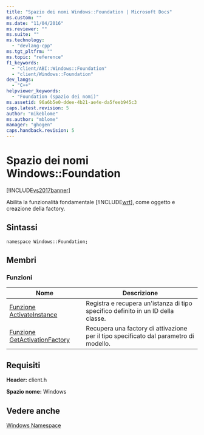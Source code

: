 ```yaml
---
title: "Spazio dei nomi Windows::Foundation | Microsoft Docs"
ms.custom: ""
ms.date: "11/04/2016"
ms.reviewer: ""
ms.suite: ""
ms.technology: 
  - "devlang-cpp"
ms.tgt_pltfrm: ""
ms.topic: "reference"
f1_keywords: 
  - "client/ABI::Windows::Foundation"
  - "client/Windows::Foundation"
dev_langs: 
  - "C++"
helpviewer_keywords: 
  - "Foundation (spazio dei nomi)"
ms.assetid: 96a6b5e0-ddee-4b21-ae4e-da5feeb945c3
caps.latest.revision: 5
author: "mikeblome"
ms.author: "mblome"
manager: "ghogen"
caps.handback.revision: 5
---
```

# Spazio dei nomi Windows::Foundation
[!INCLUDE[vs2017banner](../assembler/inline/includes/vs2017banner.md)]

Abilita la funzionalità fondamentale [!INCLUDE[wrt](../atl/reference/includes/wrt_md.md)], come oggetto e creazione della factory.  
  
## Sintassi  
  
```  
namespace Windows::Foundation;  
```  
  
## Membri  
  
### Funzioni  
  
|Nome|Descrizione|  
|----------|-----------------|  
|[Funzione ActivateInstance](../windows/activateinstance-function.md)|Registra e recupera un'istanza di tipo specifico definito in un ID della classe.|  
|[Funzione GetActivationFactory](../windows/getactivationfactory-function.md)|Recupera una factory di attivazione per il tipo specificato dal parametro di modello.|  
  
## Requisiti  
 **Header:** client.h  
  
 **Spazio nome:** Windows  
  
## Vedere anche  
 [Windows Namespace](http://msdn.microsoft.com/it-it/45b08650-69cd-4f7f-a959-b7361476865c)